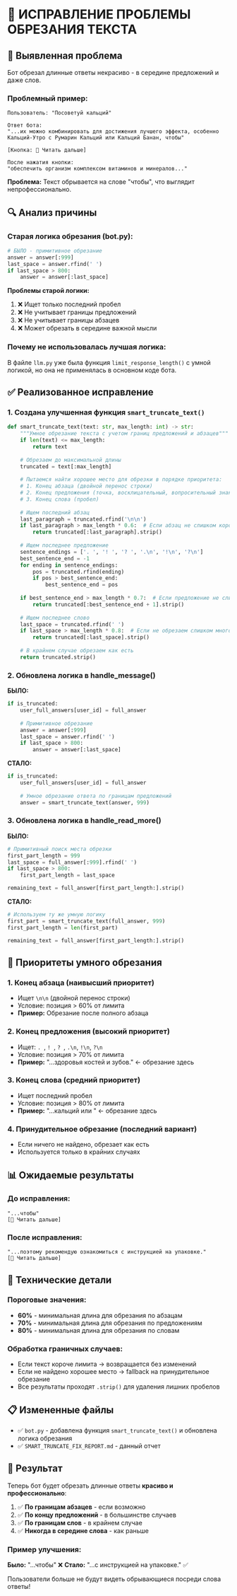 # 🔧 ИСПРАВЛЕНИЕ ПРОБЛЕМЫ ОБРЕЗАНИЯ ТЕКСТА

## 🐛 **Выявленная проблема**

Бот обрезал длинные ответы некрасиво - в середине предложений и даже слов.

### Проблемный пример:
```
Пользователь: "Посоветуй кальций"

Ответ бота: 
"...их можно комбинировать для достижения лучшего эффекта, особенно Кальций-Утро с Румарин Кальций или Кальций Банан, чтобы"

[Кнопка: 📖 Читать дальше]

После нажатия кнопки:
"обеспечить организм комплексом витаминов и минералов..."
```

**Проблема:** Текст обрывается на слове "чтобы", что выглядит непрофессионально.

## 🔍 **Анализ причины**

### Старая логика обрезания (bot.py):
```python
# БЫЛО - примитивное обрезание
answer = answer[:999]
last_space = answer.rfind(' ')
if last_space > 800:
    answer = answer[:last_space]
```

**Проблемы старой логики:**
1. ❌ Ищет только последний пробел
2. ❌ Не учитывает границы предложений 
3. ❌ Не учитывает границы абзацев
4. ❌ Может обрезать в середине важной мысли

### Почему не использовалась лучшая логика:
В файле `llm.py` уже была функция `limit_response_length()` с умной логикой, но она не применялась в основном коде бота.

## ✅ **Реализованное исправление**

### 1. Создана улучшенная функция `smart_truncate_text()`

```python
def smart_truncate_text(text: str, max_length: int) -> str:
    """Умное обрезание текста с учетом границ предложений и абзацев"""
    if len(text) <= max_length:
        return text
    
    # Обрезаем до максимальной длины
    truncated = text[:max_length]
    
    # Пытаемся найти хорошее место для обрезки в порядке приоритета:
    # 1. Конец абзаца (двойной перенос строки)
    # 2. Конец предложения (точка, восклицательный, вопросительный знак)
    # 3. Конец слова (пробел)
    
    # Ищем последний абзац
    last_paragraph = truncated.rfind('\n\n')
    if last_paragraph > max_length * 0.6:  # Если абзац не слишком короткий
        return truncated[:last_paragraph].strip()
    
    # Ищем последнее предложение
    sentence_endings = ['. ', '! ', '? ', '.\n', '!\n', '?\n']
    best_sentence_end = -1
    for ending in sentence_endings:
        pos = truncated.rfind(ending)
        if pos > best_sentence_end:
            best_sentence_end = pos
    
    if best_sentence_end > max_length * 0.7:  # Если предложение не слишком короткое
        return truncated[:best_sentence_end + 1].strip()
    
    # Ищем последнее слово
    last_space = truncated.rfind(' ')
    if last_space > max_length * 0.8:  # Если не обрезаем слишком много
        return truncated[:last_space].strip()
    
    # В крайнем случае обрезаем как есть
    return truncated.strip()
```

### 2. Обновлена логика в handle_message()

**БЫЛО:**
```python
if is_truncated:
    user_full_answers[user_id] = full_answer
    
    # Примитивное обрезание
    answer = answer[:999]
    last_space = answer.rfind(' ')
    if last_space > 800:
        answer = answer[:last_space]
```

**СТАЛО:**
```python
if is_truncated:
    user_full_answers[user_id] = full_answer
    
    # Умное обрезание ответа по границам предложений
    answer = smart_truncate_text(answer, 999)
```

### 3. Обновлена логика в handle_read_more()

**БЫЛО:**
```python
# Примитивный поиск места обрезки
first_part_length = 999
last_space = full_answer[:999].rfind(' ')
if last_space > 800:
    first_part_length = last_space

remaining_text = full_answer[first_part_length:].strip()
```

**СТАЛО:**
```python
# Используем ту же умную логику
first_part = smart_truncate_text(full_answer, 999)
first_part_length = len(first_part)

remaining_text = full_answer[first_part_length:].strip()
```

## 🎯 **Приоритеты умного обрезания**

### 1. **Конец абзаца** (наивысший приоритет)
- Ищет `\n\n` (двойной перенос строки)
- Условие: позиция > 60% от лимита
- **Пример:** Обрезание после полного абзаца

### 2. **Конец предложения** (высокий приоритет)  
- Ищет: `. `, `! `, `? `, `.\n`, `!\n`, `?\n`
- Условие: позиция > 70% от лимита
- **Пример:** "...здоровья костей и зубов." ← обрезание здесь

### 3. **Конец слова** (средний приоритет)
- Ищет последний пробел
- Условие: позиция > 80% от лимита  
- **Пример:** "...кальций или " ← обрезание здесь

### 4. **Принудительное обрезание** (последний вариант)
- Если ничего не найдено, обрезает как есть
- Используется только в крайних случаях

## 📊 **Ожидаемые результаты**

### До исправления:
```
"...чтобы"
[📖 Читать дальше]
```

### После исправления:
```
"...поэтому рекомендую ознакомиться с инструкцией на упаковке."
[📖 Читать дальше]
```

## 🔧 **Технические детали**

### Пороговые значения:
- **60%** - минимальная длина для обрезания по абзацам
- **70%** - минимальная длина для обрезания по предложениям  
- **80%** - минимальная длина для обрезания по словам

### Обработка граничных случаев:
- Если текст короче лимита → возвращается без изменений
- Если не найдено хорошее место → fallback на принудительное обрезание
- Все результаты проходят `.strip()` для удаления лишних пробелов

## 📋 **Измененные файлы**
- ✅ `bot.py` - добавлена функция `smart_truncate_text()` и обновлена логика обрезания
- ✅ `SMART_TRUNCATE_FIX_REPORT.md` - данный отчет

## 🎉 **Результат**

Теперь бот будет обрезать длинные ответы **красиво и профессионально**:

1. ✅ **По границам абзацев** - если возможно
2. ✅ **По концу предложений** - в большинстве случаев  
3. ✅ **По границам слов** - в крайнем случае
4. ✅ **Никогда в середине слова** - как раньше

### Пример улучшения:
**Было:** "...чтобы" ❌
**Стало:** "...с инструкцией на упаковке." ✅

Пользователи больше не будут видеть обрывающиеся посреди слова ответы!
